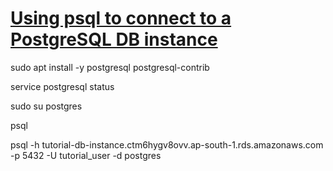 # [Using psql to connect to a PostgreSQL DB instance](https://docs.aws.amazon.com/AmazonRDS/latest/UserGuide/CHAP_GettingStarted.CreatingConnecting.PostgreSQL.html#CHAP_GettingStarted.Connecting.PostgreSQL.psql)

sudo apt install -y postgresql postgresql-contrib

service postgresql status

sudo su postgres

psql

psql -h tutorial-db-instance.ctm6hygv8ovv.ap-south-1.rds.amazonaws.com -p 5432 -U tutorial_user -d postgres



